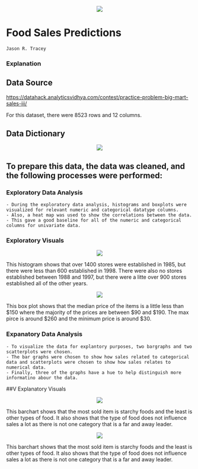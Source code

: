 <p align = "center"> 
<img src = "https://user-images.githubusercontent.com/20051049/230511260-8e4ed48a-e65b-4b11-876e-35ee484ab605.png">
</p>

# Food Sales Predictions
`Jason R. Tracey`

### Explanation

## Data Source
https://datahack.analyticsvidhya.com/contest/practice-problem-big-mart-sales-iii/

For this dataset, there were 8523 rows and 12 columns.

## Data Dictionary

<p align = "center"> 
<img src = "https://user-images.githubusercontent.com/20051049/230511855-fced9278-a1e2-4389-8a01-e96291b48eff.png">
</p>

## To prepare this data, the data was cleaned, and the following processes were performed:

### Exploratory Data Analysis
    - During the exploratory data analysis, histograms and boxplots were visualized for relevant numeric and categorical datatype columns. 
    - Also, a heat map was used to show the correlations between the data. 
    - This gave a good baseline for all of the numeric and categorical columns for univariate data.
### Exploratory Visuals    
 <p align = "center"> 
<img src = "https://user-images.githubusercontent.com/20051049/230512634-caccc7af-2827-4064-b041-5c9e8db5faee.png">
</p>  

This histogram shows that over 1400 stores were established in 1985, but there were less than 600 established in 1998. There were also no stores established between 1988 and 1997, but there were a litte over 900 stores established all of the other years.    

 <p align = "center"> 
<img src = "https://user-images.githubusercontent.com/20051049/230512851-bbc55ef3-84b8-4dc4-9654-ba21093895c4.png">
</p> 

This box plot shows that the median price of the items is a little less than $150 where the majority of the prices are between $90 and $190. The max pirce is around $260 and the minimum price is around $30.

### Expanatory Data Analysis
    - To visualize the data for explantory purposes, two bargraphs and two scatterplots were chosen.
    - The bar graphs were chosen to show how sales related to categorical data and scatterplots were chosen to show how sales relates to numerical data.
    - Finally, three of the graphs have a hue to help distinguish more informatino abour the data.


##V Explanatory Visuals
 <p align = "center"> 
<img src = "https://user-images.githubusercontent.com/20051049/230515525-575e2eee-1a4e-44a3-82e7-594217a1b0c0.png">
</p> 

This barchart shows that the most sold item is starchy foods and the least is other types of food. It also shows that the type of food does not influence sales a lot as there is not one category that is a far and away leader.

 <p align = "center"> 
<img src = "https://user-images.githubusercontent.com/20051049/230515733-6710d28e-86bd-4988-8af4-06eb52191178.png">
</p> 

This barchart shows that the most sold item is starchy foods and the least is other types of food. It also shows that the type of food does not influence sales a lot as there is not one category that is a far and away leader.
